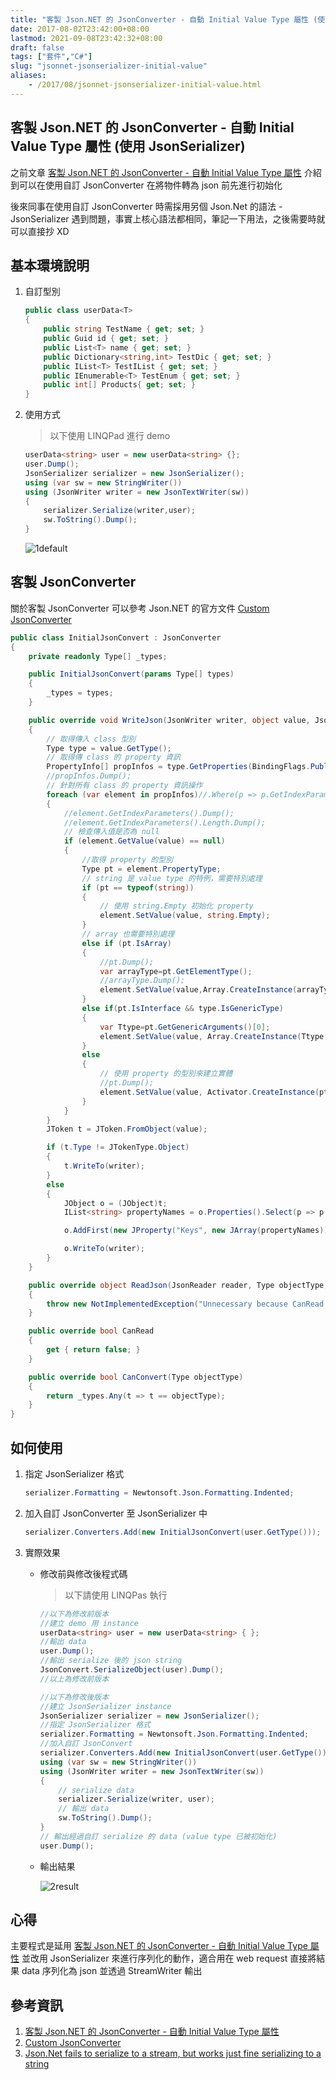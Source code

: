 ```yaml
---
title: "客製 Json.NET 的 JsonConverter - 自動 Initial Value Type 屬性 (使用 JsonSerializer)"
date: 2017-08-02T23:42:00+08:00
lastmod: 2021-09-08T23:42:32+08:00
draft: false
tags: ["套件","C#"]
slug: "jsonnet-jsonserializer-initial-value"
aliases:
    - /2017/08/jsonnet-jsonserializer-initial-value.html
---
```

## 客製 Json.NET 的 JsonConverter - 自動 Initial Value Type 屬性 (使用 JsonSerializer)

之前文章 [客製 Json.NET 的 JsonConverter - 自動 Initial Value Type 屬性](http://blog.yowko.com/2017/07/custom-josnconverter-initial-valuetype.html) 介紹到可以在使用自訂 JsonConverter 在將物件轉為 json 前先進行初始化

後來同事在使用自訂 JsonConverter 時需採用另個 Json.Net 的語法 - JsonSerializer 遇到問題，事實上核心語法都相同，筆記一下用法，之後需要時就可以直接抄 XD

## 基本環境說明

1. 自訂型別

    ```cs
    public class userData<T>
    {
        public string TestName { get; set; }
        public Guid id { get; set; }
        public List<T> name { get; set; }
        public Dictionary<string,int> TestDic { get; set; }
        public IList<T> TestIList { get; set; }
        public IEnumerable<T> TestEnum { get; set; }
        public int[] Products{ get; set; }
    }
    ```

2. 使用方式

    > 以下使用 LINQPad 進行 demo

    ```cs
    userData<string> user = new userData<string> {};
    user.Dump();
    JsonSerializer serializer = new JsonSerializer();
    using (var sw = new StringWriter())
    using (JsonWriter writer = new JsonTextWriter(sw))
    {
        serializer.Serialize(writer,user);
        sw.ToString().Dump();
    }
    ```

    ![1default](https://user-images.githubusercontent.com/3851540/28881733-a93f9dba-77db-11e7-9d02-706acb698804.png)

## 客製 JsonConverter

關於客製 JsonConverter 可以參考 Json.NET 的官方文件 [Custom JsonConverter](http://www.newtonsoft.com/json/help/html/CustomJsonConverter.htm)

```cs
public class InitialJsonConvert : JsonConverter
{
    private readonly Type[] _types;

    public InitialJsonConvert(params Type[] types)
    {
        _types = types;
    }

    public override void WriteJson(JsonWriter writer, object value, JsonSerializer serializer)
    {
        // 取得傳入 class 型別
        Type type = value.GetType();
        // 取得傳 class 的 property 資訊
        PropertyInfo[] propInfos = type.GetProperties(BindingFlags.Public | BindingFlags.Instance);
        //propInfos.Dump();
        // 針對所有 class 的 property 資訊操作
        foreach (var element in propInfos)//.Where(p => p.GetIndexParameters().Length == 0))
        {
            //element.GetIndexParameters().Dump();
            //element.GetIndexParameters().Length.Dump();
            // 檢查傳入值是否為 null
            if (element.GetValue(value) == null)
            {
                //取得 property 的型別
                Type pt = element.PropertyType;
                // string 是 value type 的特例，需要特別處理
                if (pt == typeof(string))
                {
                    // 使用 string.Empty 初始化 property 
                    element.SetValue(value, string.Empty);
                }
                // array 也需要特別處理
                else if (pt.IsArray)
                {
                    //pt.Dump();
                    var arrayType=pt.GetElementType();
                    //arrayType.Dump();
                    element.SetValue(value,Array.CreateInstance(arrayType, 0) );
                }
                else if(pt.IsInterface && type.IsGenericType)
                {
                    var Ttype=pt.GetGenericArguments()[0];
                    element.SetValue(value, Array.CreateInstance(Ttype,0));
                }
                else
                {
                    // 使用 property 的型別來建立實體
                    //pt.Dump();
                    element.SetValue(value, Activator.CreateInstance(pt));
                }
            }
        }
        JToken t = JToken.FromObject(value);

        if (t.Type != JTokenType.Object)
        {
            t.WriteTo(writer);
        }
        else
        {
            JObject o = (JObject)t;
            IList<string> propertyNames = o.Properties().Select(p => p.Name).ToList();

            o.AddFirst(new JProperty("Keys", new JArray(propertyNames)));

            o.WriteTo(writer);
        }
    }

    public override object ReadJson(JsonReader reader, Type objectType, object existingValue, JsonSerializer serializer)
    {
        throw new NotImplementedException("Unnecessary because CanRead is false. The type will skip the converter.");
    }

    public override bool CanRead
    {
        get { return false; }
    }

    public override bool CanConvert(Type objectType)
    {
        return _types.Any(t => t == objectType);
    }
}
```

## 如何使用

1. 指定 JsonSerializer 格式

    ```cs
    serializer.Formatting = Newtonsoft.Json.Formatting.Indented;
    ```

2. 加入自訂 JsonConverter 至 JsonSerializer 中

    ```cs
    serializer.Converters.Add(new InitialJsonConvert(user.GetType()));
    ```

3. 實際效果
    * 修改前與修改後程式碼

        > 以下請使用 LINQPas 執行

        ```cs
        //以下為修改前版本
        //建立 demo 用 instance
        userData<string> user = new userData<string> { };
        //輸出 data
        user.Dump();
        //輸出 serialize 後的 json string
        JsonConvert.SerializeObject(user).Dump();
        //以上為修改前版本

        //以下為修改後版本
        //建立 JsonSerializer instance
        JsonSerializer serializer = new JsonSerializer();
        //指定 JsonSerializer 格式
        serializer.Formatting = Newtonsoft.Json.Formatting.Indented;
        //加入自訂 JsonConvert
        serializer.Converters.Add(new InitialJsonConvert(user.GetType()));
        using (var sw = new StringWriter())
        using (JsonWriter writer = new JsonTextWriter(sw))
        {
            // serialize data
            serializer.Serialize(writer, user);
            // 輸出 data
            sw.ToString().Dump();
        }
        // 輸出經過自訂 serialize 的 data (value type 已被初始化)
        user.Dump();
        ```

    * 輸出結果

        ![2result](https://user-images.githubusercontent.com/3851540/28881734-a9b1e294-77db-11e7-9b76-c881bd4241ab.png)

## 心得

主要程式是延用 [客製 Json.NET 的 JsonConverter - 自動 Initial Value Type 屬性](http://blog.yowko.com/2017/07/custom-josnconverter-initial-valuetype.html) 並改用 JsonSerializer 來進行序列化的動作，適合用在 web request 直接將結果 data 序列化為 json 並透過 StreamWriter 輸出

## 參考資訊

1. [客製 Json.NET 的 JsonConverter - 自動 Initial Value Type 屬性](http://blog.yowko.com/2017/07/custom-josnconverter-initial-valuetype.html)
2. [Custom JsonConverter](http://www.newtonsoft.com/json/help/html/CustomJsonConverter.htm)
3. [Json.Net fails to serialize to a stream, but works just fine serializing to a string](https://stackoverflow.com/questions/9845741/json-net-fails-to-serialize-to-a-stream-but-works-just-fine-serializing-to-a-st)
